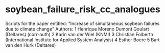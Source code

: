 # soybean_failure_risk_cc_analogues
Scripts for the paper entitled: "Increase of simultaneous soybean failures due to climate change"
Authors: 
1	Henrique Moreno Dumont Goulart (Deltares) (corr-auth)
2	Karin van der Wiel (KNMI)
3	Christian Folberth (International Institute for Applied System Analysis)
4	Esther Boere
5	Bart van den Hurk (Deltares) 
